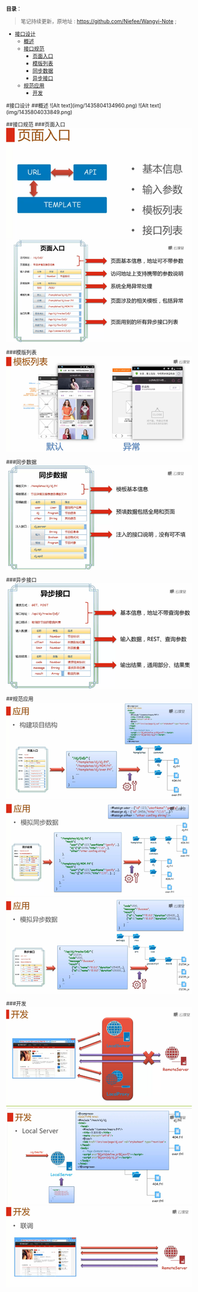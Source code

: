 **目录**：

>笔记持续更新，原地址 : https://github.com/Niefee/Wangyi-Note ;

<ul>
<li><a href="#接口设计">接口设计</a><ul>
<li><a href="#概述">概述</a></li>
<li><a href="#接口规范">接口规范</a><ul>
<li><a href="#页面入口">页面入口</a></li>
<li><a href="#模版列表">模版列表</a></li>
<li><a href="#同步数据">同步数据</a></li>
<li><a href="#异步接口">异步接口</a></li>
</ul>
</li>
<li><a href="#规范应用">规范应用</a><ul>
<li><a href="#开发">开发</a></li>
</ul>
</li>
</ul>
</li>
</ul>
#接口设计
##概述
![Alt text](img/1435804134960.png)
![Alt text](img/1435804033849.png)

##接口规范
###页面入口
![Alt text](img/1435804467314.png)
![Alt text](img/1435804672532.png)

###模版列表
![Alt text](img/1435804628977.png)

###同步数据
![Alt text](img/1435804767198.png)

###异步接口
![Alt text](img/1435804906367.png)

##规范应用
![Alt text](img/1435805000564.png)
![Alt text](img/1435805040421.png)
![Alt text](img/1435805084750.png)

###开发
![Alt text](img/1435805862364.png)
![Alt text](img/1435806021826.png)
![Alt text](img/1435806124958.png)
